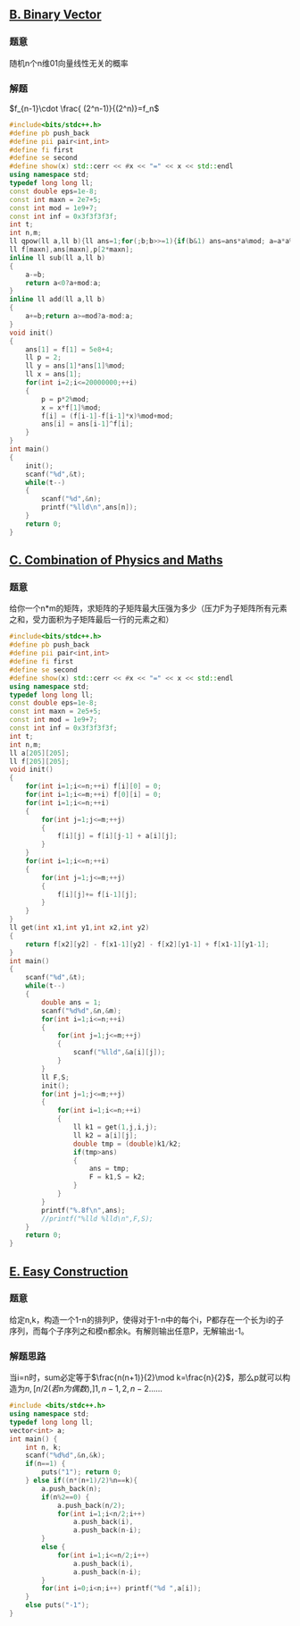 ## [B. Binary Vector](https://ac.nowcoder.com/acm/contest/5671/B)
### 题意
随机n个n维01向量线性无关的概率
### 解题
$f_{n-1}\cdot \frac{ (2^n-1)}{(2^n)}=f_n$
```cpp
#include<bits/stdc++.h>
#define pb push_back
#define pii pair<int,int>
#define fi first
#define se second
#define show(x) std::cerr << #x << "=" << x << std::endl
using namespace std;
typedef long long ll;
const double eps=1e-8;
const int maxn = 2e7+5;
const int mod = 1e9+7;
const int inf = 0x3f3f3f3f;
int t;
int n,m;
ll qpow(ll a,ll b){ll ans=1;for(;b;b>>=1){if(b&1) ans=ans*a%mod; a=a*a%mod;} return ans;}
ll f[maxn],ans[maxn],p[2*maxn];
inline ll sub(ll a,ll b)
{
    a-=b;
    return a<0?a+mod:a;
}
inline ll add(ll a,ll b)
{
    a+=b;return a>=mod?a-mod:a;
}
void init()
{
    ans[1] = f[1] = 5e8+4;
    ll p = 2;
    ll y = ans[1]*ans[1]%mod;
    ll x = ans[1];
    for(int i=2;i<=20000000;++i)
    {
        p = p*2%mod;
        x = x*f[1]%mod;
        f[i] = (f[i-1]-f[i-1]*x)%mod+mod;
        ans[i] = ans[i-1]^f[i];
    }
}
int main()
{
    init();
    scanf("%d",&t);
    while(t--)
    {
        scanf("%d",&n);
        printf("%lld\n",ans[n]);
    }
    return 0;
}
```
## [C. Combination of Physics and Maths](https://ac.nowcoder.com/acm/contest/5671/C)
### 题意
给你一个n*m的矩阵，求矩阵的子矩阵最大压强为多少（压力F为子矩阵所有元素之和，受力面积为子矩阵最后一行的元素之和）
```cpp
#include<bits/stdc++.h>
#define pb push_back
#define pii pair<int,int>
#define fi first
#define se second
#define show(x) std::cerr << #x << "=" << x << std::endl
using namespace std;
typedef long long ll;
const double eps=1e-8;
const int maxn = 2e5+5;
const int mod = 1e9+7;
const int inf = 0x3f3f3f3f;
int t;
int n,m;
ll a[205][205];
ll f[205][205];
void init()
{
    for(int i=1;i<=n;++i) f[i][0] = 0;
    for(int i=1;i<=m;++i) f[0][i] = 0;
    for(int i=1;i<=n;++i)
    {
        for(int j=1;j<=m;++j)
        {
            f[i][j] = f[i][j-1] + a[i][j];
        }
    }
    for(int i=1;i<=n;++i)
    {
        for(int j=1;j<=m;++j)
        {
            f[i][j]+= f[i-1][j];
        }
    }
}
ll get(int x1,int y1,int x2,int y2)
{
    return f[x2][y2] - f[x1-1][y2] - f[x2][y1-1] + f[x1-1][y1-1];
}
int main()
{
    scanf("%d",&t);
    while(t--)
    {
        double ans = 1;
        scanf("%d%d",&n,&m);
        for(int i=1;i<=n;++i)
        {
            for(int j=1;j<=m;++j)
            {
                scanf("%lld",&a[i][j]);
            }
        }
        ll F,S;
        init();
        for(int j=1;j<=m;++j)
        {
            for(int i=1;i<=n;++i)
            {
                ll k1 = get(1,j,i,j);
                ll k2 = a[i][j];
                double tmp = (double)k1/k2;
                if(tmp>ans)
                {
                    ans = tmp;
                    F = k1,S = k2;
                }
            }
        }
        printf("%.8f\n",ans);
        //printf("%lld %lld\n",F,S);
    }
    return 0;
}
```
## [E. Easy Construction](https://ac.nowcoder.com/acm/contest/5671/E)
### 题意
给定n,k，构造一个1-n的排列P，使得对于1-n中的每个i，P都存在一个长为i的子序列，而每个子序列之和模n都余k。有解则输出任意P，无解输出-1。
### 解题思路
当i=n时，sum必定等于$\frac{n(n+1)}{2}\mod k=\frac{n}{2}$，那么p就可以构造为$n, [n/2(若n为偶数), ]1,n-1,2,n-2......$
```cpp
#include <bits/stdc++.h>
using namespace std;
typedef long long ll;
vector<int> a;
int main() {
	int n, k;
	scanf("%d%d",&n,&k);
	if(n==1) {
		puts("1"); return 0;
	} else if((n*(n+1)/2)%n==k){
		a.push_back(n);
		if(n%2==0) {
			a.push_back(n/2);
			for(int i=1;i<n/2;i++)
				a.push_back(i),
				a.push_back(n-i);
		}
		else {
			for(int i=1;i<=n/2;i++)
				a.push_back(i),
				a.push_back(n-i);
		}
		for(int i=0;i<n;i++) printf("%d ",a[i]);
	}
	else puts("-1");
}
```